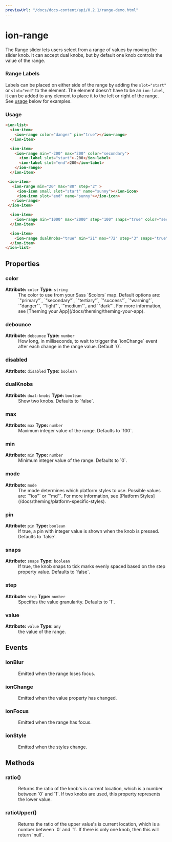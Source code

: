 ```yaml
---
previewUrl: "/docs/docs-content/api/0.2.1/range-demo.html"
---
```

# ion-range

The Range slider lets users select from a range of values by moving
the slider knob. It can accept dual knobs, but by default one knob
controls the value of the range.

### Range Labels

Labels can be placed on either side of the range by adding the
`slot="start"` or `slot="end"` to the element. The element doesn't have to
be an `ion-label`, it can be added to any element to place it to the
left or right of the range. See [usage](#usage) below for examples.

### Usage

```html
<ion-list>
  <ion-item>
    <ion-range color="danger" pin="true"></ion-range>
  </ion-item>

  <ion-item>
    <ion-range min="-200" max="200" color="secondary">
      <ion-label slot="start">-200</ion-label>
      <ion-label slot="end">200</ion-label>
    </ion-range>
  </ion-item>

 <ion-item>
   <ion-range min="20" max="80" step="2" >
     <ion-icon small slot="start" name="sunny"></ion-icon>
     <ion-icon slot="end" name="sunny"></ion-icon>
   </ion-range>
 </ion-item>

  <ion-item>
    <ion-range min="1000" max="2000" step="100" snaps="true" color="secondary" ></ion-range>
  </ion-item>

  <ion-item>
    <ion-range dualKnobs="true" min="21" max="72" step="3" snaps="true"></ion-range>
  </ion-item>
</ion-list>
```

<h2>Properties</h2> 

<dl>
<dt>
<h3>color</h3> 
<strong>Attribute:</strong>  <code>color</code>
<strong>Type:</strong> <code>string</code>
</dt>
<dd>The color to use from your Sass `$colors` map.
Default options are: `"primary"`, `"secondary"`, `"tertiary"`, `"success"`, `"warning"`, `"danger"`, `"light"`, `"medium"`, and `"dark"`.
For more information, see [Theming your App](/docs/theming/theming-your-app).</dd>

<dt>
<h3>debounce</h3> 
<strong>Attribute:</strong>  <code>debounce</code>
<strong>Type:</strong> <code>number</code>
</dt>
<dd>How long, in milliseconds, to wait to trigger the
`ionChange` event after each change in the range value. Default `0`.</dd>

<dt>
<h3>disabled</h3> 
<strong>Attribute:</strong>  <code>disabled</code>
<strong>Type:</strong> <code>boolean</code>
</dt>
<dd></dd>

<dt>
<h3>dualKnobs</h3> 
<strong>Attribute:</strong>  <code>dual-knobs</code>
<strong>Type:</strong> <code>boolean</code>
</dt>
<dd>Show two knobs. Defaults to `false`.</dd>

<dt>
<h3>max</h3> 
<strong>Attribute:</strong>  <code>max</code>
<strong>Type:</strong> <code>number</code>
</dt>
<dd>Maximum integer value of the range. Defaults to `100`.</dd>

<dt>
<h3>min</h3> 
<strong>Attribute:</strong>  <code>min</code>
<strong>Type:</strong> <code>number</code>
</dt>
<dd>Minimum integer value of the range. Defaults to `0`.</dd>

<dt>
<h3>mode</h3> 
<strong>Attribute:</strong>  <code>mode</code>
</dt>
<dd>The mode determines which platform styles to use.
Possible values are: `"ios"` or `"md"`.
For more information, see [Platform Styles](/docs/theming/platform-specific-styles).</dd>

<dt>
<h3>pin</h3> 
<strong>Attribute:</strong>  <code>pin</code>
<strong>Type:</strong> <code>boolean</code>
</dt>
<dd>If true, a pin with integer value is shown when the knob
is pressed. Defaults to `false`.</dd>

<dt>
<h3>snaps</h3> 
<strong>Attribute:</strong>  <code>snaps</code>
<strong>Type:</strong> <code>boolean</code>
</dt>
<dd>If true, the knob snaps to tick marks evenly spaced based
on the step property value. Defaults to `false`.</dd>

<dt>
<h3>step</h3> 
<strong>Attribute:</strong>  <code>step</code>
<strong>Type:</strong> <code>number</code>
</dt>
<dd>Specifies the value granularity. Defaults to `1`.</dd>

<dt>
<h3>value</h3> 
<strong>Attribute:</strong>  <code>value</code>
<strong>Type:</strong> <code>any</code>
</dt>
<dd>the value of the range.</dd>

</dl>


<h2>Events</h2>

<dl><dt>
<h3>ionBlur</h3></dt>
<dd>Emitted when the range loses focus.</dd>

<dt>
<h3>ionChange</h3></dt>
<dd>Emitted when the value property has changed.</dd>

<dt>
<h3>ionFocus</h3></dt>
<dd>Emitted when the range has focus.</dd>

<dt>
<h3>ionStyle</h3></dt>
<dd>Emitted when the styles change.</dd>

</dl>


<h2>Methods</h2>
<dl>

<dt><h3>ratio()</h3></dt>
<dd>Returns the ratio of the knob's is current location, which is a number
between `0` and `1`. If two knobs are used, this property represents
the lower value.</dd>

<dt><h3>ratioUpper()</h3></dt>
<dd>Returns the ratio of the upper value's is current location, which is
a number between `0` and `1`. If there is only one knob, then this
will return `null`.</dd>

</dl>


